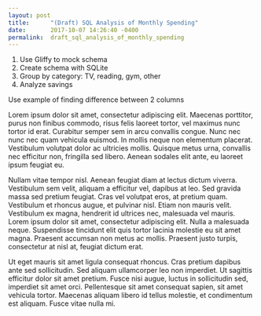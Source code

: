 ```yaml
---
layout: post
title:      "(Draft) SQL Analysis of Monthly Spending"
date:       2017-10-07 14:26:40 -0400
permalink:  draft_sql_analysis_of_monthly_spending
---
```



1. Use Gliffy to mock schema
2. Create schema with SQLite
3. Group by category: TV, reading, gym, other
4. Analyze savings

Use example of finding difference between 2 columns

Lorem ipsum dolor sit amet, consectetur adipiscing elit. Maecenas porttitor, purus non finibus commodo, risus felis laoreet tortor, vel maximus nunc tortor id erat. Curabitur semper sem in arcu convallis congue. Nunc nec nunc nec quam vehicula euismod. In mollis neque non elementum placerat. Vestibulum volutpat dolor ac ultricies mollis. Quisque metus urna, convallis nec efficitur non, fringilla sed libero. Aenean sodales elit ante, eu laoreet ipsum feugiat eu.

Nullam vitae tempor nisl. Aenean feugiat diam at lectus dictum viverra. Vestibulum sem velit, aliquam a efficitur vel, dapibus at leo. Sed gravida massa sed pretium feugiat. Cras vel volutpat eros, at pretium quam. Vestibulum et rhoncus augue, et pulvinar nisl. Etiam non mauris velit. Vestibulum ex magna, hendrerit id ultrices nec, malesuada vel mauris. Lorem ipsum dolor sit amet, consectetur adipiscing elit. Nulla a malesuada neque. Suspendisse tincidunt elit quis tortor lacinia molestie eu sit amet magna. Praesent accumsan non metus ac mollis. Praesent justo turpis, consectetur at nisl at, feugiat dictum erat.

Ut eget mauris sit amet ligula consequat rhoncus. Cras pretium dapibus ante sed sollicitudin. Sed aliquam ullamcorper leo non imperdiet. Ut sagittis efficitur dolor sit amet pretium. Fusce nisi augue, luctus in sollicitudin sed, imperdiet sit amet orci. Pellentesque sit amet consequat sapien, sit amet vehicula tortor. Maecenas aliquam libero id tellus molestie, et condimentum est aliquam. Fusce vitae nulla mi.
